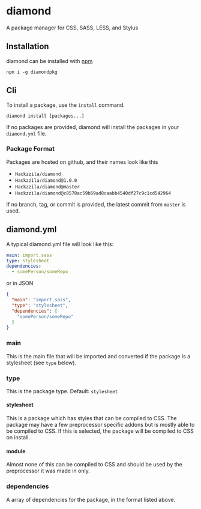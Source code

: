 # diamond
A package manager for CSS, SASS, LESS, and Stylus

## Installation
diamond can be installed with [npm](https://npmjs.org)
```
npm i -g diamondpkg
```

## Cli
To install a package, use the `install` command.
```
diamond install [packages...]
```
If no packages are provided, diamond will install the packages in your `diamond.yml` file.  

### Package Format
Packages are hosted on github, and their names look like this
* `Hackzzila/diamond`
* `Hackzzila/diamond@1.0.0`
* `Hackzzila/diamond@master`
* `Hackzzila/diamond@c8578ac59b69ad8caabb4540df27c9c1cd542964`

If no branch, tag, or commit is provided, the latest commit from `master` is used.

## diamond.yml
A typical diamond.yml file will look like this:
```yaml
main: import.sass
type: stylesheet
dependencies:
  - somePerson/someRepo
```
or in JSON
```json
{
  "main": "import.sass",
  "type": "stylesheet",
  "dependencies": [
    "somePerson/someRepo"
  ]
}
```

### main
This is the main file that will be imported and converted if the package is a stylesheet (see `type` below).

### type
This is the package type. Default: `stylesheet`

#### stylesheet
This is a package which has styles that can be compiled to CSS. The package may have a few preprocessor specific
addons but is mostly able to be compiled to CSS. If this is selected, the package will be compiled to CSS on
install.

#### module
Almost none of this can be compiled to CSS and should be used by the preprocessor it was made in only.

### dependencies
A array of dependencies for the package, in the format listed above.